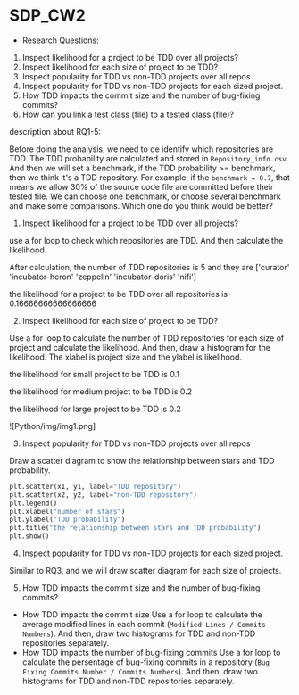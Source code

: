# SDP_CW2

* Research Questions:
 1. Inspect likelihood for a project to be TDD over all projects?
 2. Inspect likelihood for each size of project to be TDD?
 3. Inspect popularity for TDD vs non-TDD projects over all repos
 4. Inspect popularity for TDD vs non-TDD projects for each sized project.
 5. How TDD impacts the commit size and the number of bug-fixing commits?
 6. How can you link a test class (file) to a tested class (file)?


description about RQ1-5:

Before doing the analysis, we need to de identify which repositories are TDD. The TDD probability are calculated and stored in `Repository_info.csv`. And then we will set a benchmark, if the TDD probability >= benchmark, then we think it's a TDD repository.
For example, if the `benchmark = 0.7`, that means we allow 30% of the source code file are committed before their tested file. We can choose one benchmark, or choose several benchmark and make some comparisons. Which one do you think would be better?

1. Inspect likelihood for a project to be TDD over all projects?

 use a for loop to check which repositories are TDD. And then calculate the likelihood.
 
 After calculation, the number of TDD repositories is 5 and they are  ['curator' 'incubator-heron' 'zeppelin' 'incubator-doris' 'nifi']
 
 the likelihood for a project to be TDD over all repositories is 0.16666666666666666

2. Inspect likelihood for each size of project to be TDD?

 Use a for loop to calculate the number of TDD repositories for each size of project and calculate the likelihood. And then, draw a histogram for the likelihood. The xlabel is project size and the ylabel is likelihood.

the likelihood for small project to be TDD is 0.1

the likelihood for medium project to be TDD is 0.2

the likelihood for large project to be TDD is 0.2

![Python/img/img1.png]

3. Inspect popularity for TDD vs non-TDD projects over all repos

 Draw a scatter diagram to show the relationship between stars and TDD probability.
 ```python
 plt.scatter(x1, y1, label="TDD repository")
 plt.scatter(x2, y2, label="non-TDD repository")
 plt.legend()
 plt.xlabel("number of stars")
 plt.ylabel("TDD probability")
 plt.title("the relationship between stars and TDD probability")
 plt.show()

 ```

4. Inspect popularity for TDD vs non-TDD projects for each sized project.

 Similar to RQ3, and we will draw scatter diagram for each size of projects.

5. How TDD impacts the commit size and the number of bug-fixing commits?
 
 - How TDD impacts the commit size
 Use a for loop to calculate the average modified lines in each commit (`Modified Lines / Commits Numbers`). And then, draw two histograms for TDD and non-TDD repositories separately.
 - How TDD impacts the number of bug-fixing commits
 Use a for loop to calculate the persentage of bug-fixing commits in a repository (`Bug Fixing Commits Number / Commits Numbers`). And then, draw two histograms for TDD and non-TDD repositories separately.


